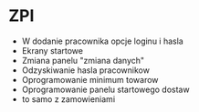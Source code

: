 ZPI
===
- W dodanie pracownika opcje loginu i hasla
- Ekrany startowe
- Zmiana panelu "zmiana danych"
- Odzyskiwanie hasla pracownikow
- Oprogramowanie minimum towarow
- Oprogramowanie panelu startowego dostaw
- to samo z zamowieniami
